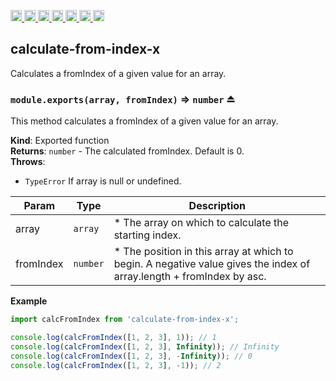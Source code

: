 <a
  href="https://travis-ci.org/Xotic750/calculate-from-index-x"
  title="Travis status">
<img
  src="https://travis-ci.org/Xotic750/calculate-from-index-x.svg?branch=master"
  alt="Travis status" height="18">
</a>
<a
  href="https://david-dm.org/Xotic750/calculate-from-index-x"
  title="Dependency status">
<img src="https://david-dm.org/Xotic750/calculate-from-index-x/status.svg"
  alt="Dependency status" height="18"/>
</a>
<a
  href="https://david-dm.org/Xotic750/calculate-from-index-x?type=dev"
  title="devDependency status">
<img src="https://david-dm.org/Xotic750/calculate-from-index-x/dev-status.svg"
  alt="devDependency status" height="18"/>
</a>
<a
  href="https://badge.fury.io/js/calculate-from-index-x"
  title="npm version">
<img src="https://badge.fury.io/js/calculate-from-index-x.svg"
  alt="npm version" height="18">
</a>
<a
  href="https://www.jsdelivr.com/package/npm/calculate-from-index-x"
  title="jsDelivr hits">
<img src="https://data.jsdelivr.com/v1/package/npm/calculate-from-index-x/badge?style=rounded"
  alt="jsDelivr hits" height="18">
</a>
<a
  href="https://bettercodehub.com/results/Xotic750/calculate-from-index-x"
  title="bettercodehub score">
<img src="https://bettercodehub.com/edge/badge/Xotic750/calculate-from-index-x?branch=master"
  alt="bettercodehub score" height="18">
</a>
<a
  href="https://coveralls.io/github/Xotic750/calculate-from-index-x?branch=master"
  title="Coverage Status">
<img src="https://coveralls.io/repos/github/Xotic750/calculate-from-index-x/badge.svg?branch=master"
  alt="Coverage Status" height="18">
</a>

<a name="module_calculate-from-index-x"></a>

## calculate-from-index-x

Calculates a fromIndex of a given value for an array.

<a name="exp_module_calculate-from-index-x--module.exports"></a>

### `module.exports(array, fromIndex)` ⇒ <code>number</code> ⏏

This method calculates a fromIndex of a given value for an array.

**Kind**: Exported function  
**Returns**: <code>number</code> - The calculated fromIndex. Default is 0.  
**Throws**:

- <code>TypeError</code> If array is null or undefined.

| Param     | Type                | Description                                                                                                           |
| --------- | ------------------- | --------------------------------------------------------------------------------------------------------------------- |
| array     | <code>array</code>  | \* The array on which to calculate the starting index.                                                                |
| fromIndex | <code>number</code> | \* The position in this array at which to begin. A negative value gives the index of array.length + fromIndex by asc. |

**Example**

```js
import calcFromIndex from 'calculate-from-index-x';

console.log(calcFromIndex([1, 2, 3], 1)); // 1
console.log(calcFromIndex([1, 2, 3], Infinity)); // Infinity
console.log(calcFromIndex([1, 2, 3], -Infinity)); // 0
console.log(calcFromIndex([1, 2, 3], -1)); // 2
```

